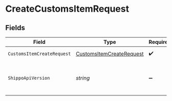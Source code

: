 # CreateCustomsItemRequest


## Fields

| Field                                                                           | Type                                                                            | Required                                                                        | Description                                                                     | Example                                                                         |
| ------------------------------------------------------------------------------- | ------------------------------------------------------------------------------- | ------------------------------------------------------------------------------- | ------------------------------------------------------------------------------- | ------------------------------------------------------------------------------- |
| `CustomsItemCreateRequest`                                                      | [CustomsItemCreateRequest](../../Models/Components/CustomsItemCreateRequest.md) | :heavy_check_mark:                                                              | CustomsItem details.                                                            |                                                                                 |
| `ShippoApiVersion`                                                              | *string*                                                                        | :heavy_minus_sign:                                                              | String used to pick a non-default API version to use                            | 2018-02-08                                                                      |
